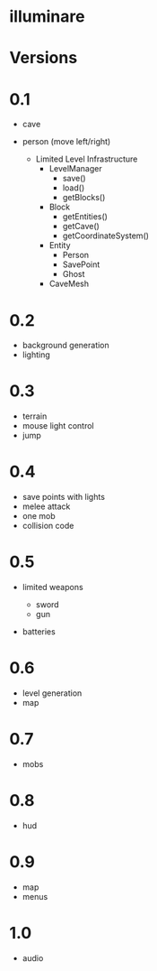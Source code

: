 illuminare
==========

Versions
========

0.1
===

- cave
- person (move left/right)

	- Limited Level Infrastructure
		- LevelManager
			- save()
			- load()
			- getBlocks()
		- Block
			- getEntities()
			- getCave()
			- getCoordinateSystem()
		- Entity
			- Person
			- SavePoint
			- Ghost
		- CaveMesh
			
	
0.2
===

- background generation
- lighting

0.3
===

- terrain
- mouse light control
- jump

0.4
===

- save points with lights
- melee attack
- one mob
- collision code

0.5
===

- limited weapons
	- sword
	- gun

- batteries

0.6
===

- level generation
- map

0.7
===

- mobs

0.8
===

- hud 

0.9
===

- map
- menus

1.0
===

- audio